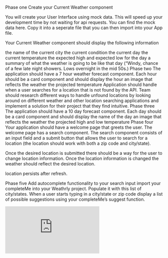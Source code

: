 Phase one
Create your Current Weather component

You will create your User Interface using mock data. This will speed up your development time by not waiting for api requests. You can find the mock data here. Copy it into a seperate file that you can then import into your App file.

Your Current Weather component should display the following information

the name of the current city
the current condition
the current day
the current temperature
the expected high and expected low for the day
a summary of what the weather is going to be like that day (“Windy, chance of a few late night showers. Lows overnight in the mid 50s.)
Phase two
The application should have a 7 hour weather forecast component. Each hour should be a card component and should display
the hour
an image that reflects the weather
the projected temperature
Application should handle when a user searches for a location that is not found by the API. Team should research different ways to handle unfound locations by looking around on different weather and other location searching applications and implement a solution for their project that they find intuitive.
Phase three
The application should have a 10 day forecast component. Each day should be a card component and should display
the name of the day
an image that reflects the weather
the projected high and low temperature
Phase four
Your application should have a welcome page that greets the user. The welcome page has a search component.
The search component consists of an input field and a submit button that allows the user to search for a location (the location should work with both a zip code and city/state).

Once the desired location is submitted there should be a way for the user to change location information. Once the location information is changed the weather should reflect the desired location.

location persists after refresh.

Phase five
Add autocomplete functionality to your search input
import your completeMe into your Weathrly project. Populate it with this list of city/states. When a user starts typing in a city/state or zip code display a list of possible suggestions using your completeMe’s suggest function.

![alt text](https://raw.githubusercontent.com/meloncatty/weatherly/assets/weatherlymockup.pdf)
